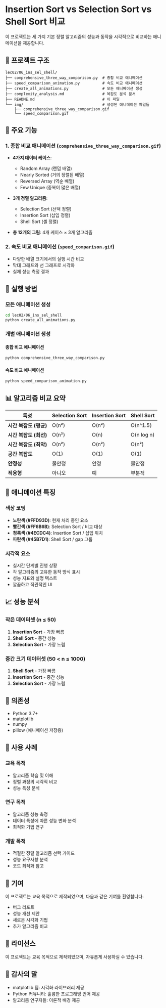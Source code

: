 # Insertion Sort vs Selection Sort vs Shell Sort 비교

이 프로젝트는 세 가지 기본 정렬 알고리즘의 성능과 동작을 시각적으로 비교하는 애니메이션을 제공합니다.

## 📁 프로젝트 구조

```
lec02/06_ins_sel_shell/
├── comprehensive_three_way_comparison.py  # 종합 비교 애니메이션
├── speed_comparison_animation.py          # 속도 비교 애니메이션
├── create_all_animations.py               # 모든 애니메이션 생성
├── complexity_analysis.md                 # 복잡도 분석 문서
├── README.md                              # 이 파일
└── img/                                   # 생성된 애니메이션 파일들
    ├── comprehensive_three_way_comparison.gif
    └── speed_comparison.gif
```

## 🎯 주요 기능

### 1. 종합 비교 애니메이션 (`comprehensive_three_way_comparison.gif`)

- **4가지 데이터 케이스**:

  - Random Array (랜덤 배열)
  - Nearly Sorted (거의 정렬된 배열)
  - Reversed Array (역순 배열)
  - Few Unique (중복이 많은 배열)

- **3개 정렬 알고리즘**:

  - Selection Sort (선택 정렬)
  - Insertion Sort (삽입 정렬)
  - Shell Sort (셸 정렬)

- **총 12개의 그림**: 4개 케이스 × 3개 알고리즘

### 2. 속도 비교 애니메이션 (`speed_comparison.gif`)

- 다양한 배열 크기에서의 실행 시간 비교
- 막대 그래프와 선 그래프로 시각화
- 실제 성능 측정 결과

## 🚀 실행 방법

### 모든 애니메이션 생성

```bash
cd lec02/06_ins_sel_shell
python create_all_animations.py
```

### 개별 애니메이션 생성

#### 종합 비교 애니메이션

```bash
python comprehensive_three_way_comparison.py
```

#### 속도 비교 애니메이션

```bash
python speed_comparison_animation.py
```

## 📊 알고리즘 비교 요약

| 특성                   | Selection Sort | Insertion Sort | Shell Sort |
| ---------------------- | -------------- | -------------- | ---------- |
| **시간 복잡도 (평균)** | O(n²)          | O(n²)          | O(n^1.5)   |
| **시간 복잡도 (최선)** | O(n²)          | O(n)           | O(n log n) |
| **시간 복잡도 (최악)** | O(n²)          | O(n²)          | O(n²)      |
| **공간 복잡도**        | O(1)           | O(1)           | O(1)       |
| **안정성**             | 불안정         | 안정           | 불안정     |
| **적응형**             | 아니오         | 예             | 부분적     |

## 🎨 애니메이션 특징

### 색상 코딩

- **노란색 (#FFD93D)**: 현재 처리 중인 요소
- **빨간색 (#FF6B6B)**: Selection Sort / 비교 대상
- **청록색 (#4ECDC4)**: Insertion Sort / 삽입 위치
- **파란색 (#45B7D1)**: Shell Sort / gap 그룹

### 시각적 요소

- 실시간 단계별 진행 상황
- 각 알고리즘의 고유한 동작 방식 표시
- 성능 지표와 설명 텍스트
- 깔끔하고 직관적인 UI

## 📈 성능 분석

### 작은 데이터셋 (n ≤ 50)

1. **Insertion Sort** - 가장 빠름
2. **Shell Sort** - 중간 성능
3. **Selection Sort** - 가장 느림

### 중간 크기 데이터셋 (50 < n ≤ 1000)

1. **Shell Sort** - 가장 빠름
2. **Insertion Sort** - 중간 성능
3. **Selection Sort** - 가장 느림

## 🔧 의존성

- Python 3.7+
- matplotlib
- numpy
- pillow (애니메이션 저장용)

## 📝 사용 사례

### 교육 목적

- 알고리즘 학습 및 이해
- 정렬 과정의 시각적 비교
- 성능 특성 분석

### 연구 목적

- 알고리즘 성능 측정
- 데이터 특성에 따른 성능 변화 분석
- 최적화 기법 연구

### 개발 목적

- 적절한 정렬 알고리즘 선택 가이드
- 성능 요구사항 분석
- 코드 최적화 참고

## 🤝 기여

이 프로젝트는 교육 목적으로 제작되었으며, 다음과 같은 기여를 환영합니다:

- 버그 리포트
- 성능 개선 제안
- 새로운 시각화 기법
- 추가 알고리즘 비교

## 📄 라이선스

이 프로젝트는 교육 목적으로 제작되었으며, 자유롭게 사용하실 수 있습니다.

## 🙏 감사의 말

- matplotlib 팀: 시각화 라이브러리 제공
- Python 커뮤니티: 훌륭한 프로그래밍 언어 제공
- 알고리즘 연구자들: 이론적 배경 제공
